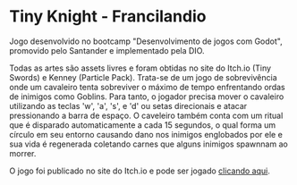 # Tiny Knight - Francilandio

Jogo desenvolvido no bootcamp "Desenvolvimento de jogos com Godot", promovido pelo Santander e implementado pela DIO.
 
Todas as artes são assets livres e foram obtidas no site do Itch.io (Tiny Swords) e Kenney (Particle Pack). Trata-se de um jogo de sobrevivência onde um cavaleiro tenta sobreviver o máximo de tempo enfrentando ordas de inimigos como Goblins. Para tanto, o jogador precisa mover o cavaleiro utilizando as teclas 'w', 'a', 's', e 'd' ou setas direcionais e atacar pressionando a barra de espaço. O caveleiro também conta com um ritual que é disparado automaticamente a cada 15 segundos, o qual forma um círculo em seu entorno causando dano nos inimigos englobados por ele e sua vida é regenerada coletando carnes que alguns inimigos spawnnam ao morrer.

O jogo foi publicado no site do Itch.io e pode ser jogado [clicando aqui](https://francilandiolima.itch.io/tiny-knight-francilandio).
